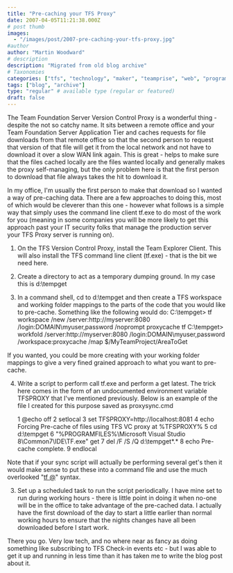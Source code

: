 ```yaml
---
title: "Pre-caching your TFS Proxy"
date: 2007-04-05T11:21:38.000Z
# post thumb
images:
  - "/images/post/2007-pre-caching-your-tfs-proxy.jpg"
#author
author: "Martin Woodward"
# description
description: "Migrated from old blog archive"
# Taxonomies
categories: ["tfs", "technology", "maker", "teamprise", "web", "programming", "podcast"]
tags: ["blog", "archive"]
type: "regular" # available type (regular or featured)
draft: false
---
```

The Team Foundation Server Version Control Proxy is a wonderful thing - despite the not so catchy name.  It sits between a remote office and your Team Foundation Server Application Tier and caches requests for file downloads from that remote office so that the second person to request that version of that file will get it from the local network and not have to download it over a slow WAN link again.  This is great - helps to make sure that the files cached locally are the files wanted locally and generally makes the proxy self-managing, but the only problem here is that the first person to download that file always takes the hit to download it. 

In my office, I'm usually the first person to make that download so I wanted a way of pre-caching data.  There are a few approaches to doing this, most of which would be cleverer than this one - however what follows is a simple way that simply uses the command line client tf.exe to do most of the work for you (meaning in some companies you will be more likely to get this approach past your IT security folks that manage the production server your TFS Proxy server is running on). 

1)  On the TFS Version Control Proxy, install the Team Explorer Client.  This will also install the TFS command line client (tf.exe) - that is the bit we need here. 

2) Create a directory to act as a temporary dumping ground.  In my case this is d:\tempget 

3) In a command shell, cd to d:\tempget and then create a TFS workspace and working folder mappings to the parts of the code that you would like to pre-cache.  Something like the following would do: C:\tempget> tf workspace /new /server:http://myserver:8080 /login:DOMAIN\myuser,password /noprompt proxycache tf C:\tempget> workfold /server:http://myserver:8080 /login:DOMAIN\myuser,password /workspace:proxycache /map $/MyTeamProject/AreaToGet 

If you wanted, you could be more creating with your working folder mappings to give a very fined grained approach to what you want to pre-cache. 

4) Write a script to perform call tf.exe and perform a get latest.  The trick here comes in the form of an undocumented environment variable TFSPROXY that I've mentioned previously.  Below is an example of the file I created for this purpose saved as proxysync.cmd 

   1 @echo off 
  2 setlocal 
  3 set TFSPROXY=http://localhost:8081 
  4 echo Forcing Pre-cache of files using TFS VC proxy at %TFSPROXY% 
  5 cd d:\tempget 
  6 "%PROGRAMFILES%\Microsoft Visual Studio 8\Common7\IDE\TF.exe" get 
  7 del /F /S /Q d:\tempget\*.* 
  8 echo Pre-cache complete. 
  9 endlocal 

Note that if your sync script will actually be performing several get's then it would make sense to put these into a command file and use the much overlooked "[tf @](http://msdn2.microsoft.com/en-us/library/1az5ay5c(vs.80).aspx)" syntax. 

3) Set up a scheduled task to run the script periodically.  I have mine set to run during working hours - there is little point in doing it when no-one will be in the office to take advantage of the pre-cached data.  I actually have the first download of the day to start a little earlier than normal working hours to ensure that the nights changes have all been downloaded before I start work. 

There you go.  Very low tech, and no where near as fancy as doing something like subscribing to TFS Check-in events etc - but I was able to get it up and running in less time than it has taken me to write the blog post about it.